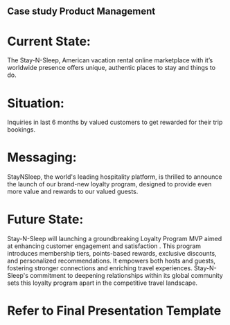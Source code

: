 ## Case study Product Management

# Current State:
The Stay-N-Sleep, American vacation rental online marketplace with it’s worldwide presence offers unique, authentic places to stay and things to do.

# Situation: 
Inquiries in last 6 months by valued customers to get rewarded for their trip bookings.

# Messaging:
StayNSleep, the world's leading hospitality platform, is thrilled to announce the launch of our brand-new loyalty program, designed to provide even more value and rewards to our valued guests.

# Future State:
Stay-N-Sleep will launching a groundbreaking Loyalty Program MVP aimed at enhancing customer engagement and satisfaction . 
This program introduces membership tiers, points-based rewards, exclusive discounts, and personalized recommendations. 
It empowers both hosts and guests, fostering stronger connections and enriching travel experiences. 
Stay-N-Sleep's commitment to deepening relationships within its global community sets this loyalty program apart in the competitive travel landscape.

# Refer to Final Presentation Template



